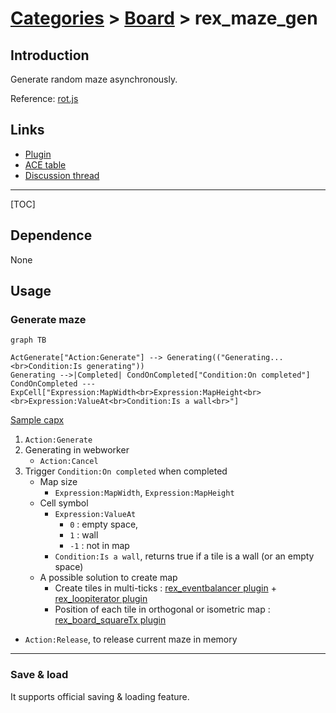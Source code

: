 # [Categories](categories.index.html) > [Board](board.index.html) > rex_maze_gen

## Introduction

Generate random maze asynchronously. 

Reference: [rot.js](http://ondras.github.io/rot.js/hp/)

## Links

- [Plugin](https://dl.dropboxusercontent.com/u/5779181/C2Repo/Zip/plugins/rex_maze_gen.7z)
- [ACE table](https://rexrainbow.github.io/C2RexDoc/c2rexpluginsACE/plugin_rex_maze_gen.html)
- [Discussion thread](https://www.scirra.com/forum/plugin-rex-maze-gen_t167845)


----

[TOC]

## Dependence

None

## Usage

### Generate maze

```mermaid
graph TB

ActGenerate["Action:Generate"] --> Generating(("Generating...<br>Condition:Is generating"))
Generating -->|Completed| CondOnCompleted["Condition:On completed"]
CondOnCompleted --- ExpCell["Expression:MapWidth<br>Expression:MapHeight<br> <br>Expression:ValueAt<br>Condition:Is a wall<br>"]
```

[Sample capx](https://onedrive.live.com/redir?resid=7497FD5EC94476E%212162&authkey=%21AAoxHY5DTYpo1SU&ithint=file%2ccapx)

1. `Action:Generate`
2. Generating in webworker
   - `Action:Cancel`
3. Trigger `Condition:On completed` when completed
   - Map size
     - `Expression:MapWidth`, `Expression:MapHeight`
   - Cell symbol
     - `Expression:ValueAt`
       - `0` : empty space,
       - `1` : wall
       - `-1` : not in map
     - `Condition:Is a wall`, returns true if a tile is a wall (or an empty space)
   - A possible solution to create map
     - Create tiles in multi-ticks : [rex_eventbalancer plugin](rex_eventbalancer.html) + [rex_loopiterator plugin](rex_loopiterator.html)
     - Position of each tile in orthogonal or isometric map :  [rex_board_squareTx plugin](rex_board_squaretx.html)

- `Action:Release`, to release current maze in memory

------

### Save & load

It supports official saving & loading feature.